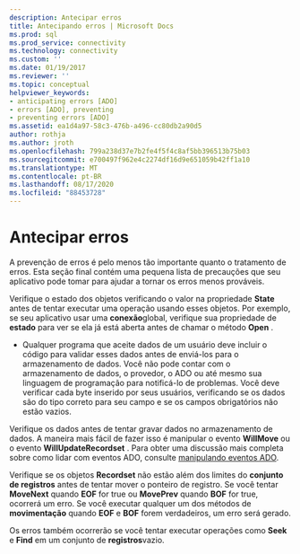 ```yaml
---
description: Antecipar erros
title: Antecipando erros | Microsoft Docs
ms.prod: sql
ms.prod_service: connectivity
ms.technology: connectivity
ms.custom: ''
ms.date: 01/19/2017
ms.reviewer: ''
ms.topic: conceptual
helpviewer_keywords:
- anticipating errors [ADO]
- errors [ADO], preventing
- preventing errors [ADO]
ms.assetid: ea1d4a97-58c3-476b-a496-cc80db2a90d5
author: rothja
ms.author: jroth
ms.openlocfilehash: 799a238d37e7b2fe4f5f4c8af5bb396513b75b03
ms.sourcegitcommit: e700497f962e4c2274df16d9e651059b42ff1a10
ms.translationtype: MT
ms.contentlocale: pt-BR
ms.lasthandoff: 08/17/2020
ms.locfileid: "88453728"
---
```

# <a name="anticipating-errors"></a>Antecipar erros
A prevenção de erros é pelo menos tão importante quanto o tratamento de erros. Esta seção final contém uma pequena lista de precauções que seu aplicativo pode tomar para ajudar a tornar os erros menos prováveis.  
  
 Verifique o estado dos objetos verificando o valor na propriedade **State** antes de tentar executar uma operação usando esses objetos. Por exemplo, se seu aplicativo usar uma **conexão**global, verifique sua propriedade de **estado** para ver se ela já está aberta antes de chamar o método **Open** .  
  
-   Qualquer programa que aceite dados de um usuário deve incluir o código para validar esses dados antes de enviá-los para o armazenamento de dados. Você não pode contar com o armazenamento de dados, o provedor, o ADO ou até mesmo sua linguagem de programação para notificá-lo de problemas. Você deve verificar cada byte inserido por seus usuários, verificando se os dados são do tipo correto para seu campo e se os campos obrigatórios não estão vazios.  
  
 Verifique os dados antes de tentar gravar dados no armazenamento de dados. A maneira mais fácil de fazer isso é manipular o evento **WillMove** ou o evento **WillUpdateRecordset** . Para obter uma discussão mais completa sobre como lidar com eventos ADO, consulte [manipulando eventos ADO](../../../ado/guide/data/handling-ado-events.md).  
  
 Verifique se os objetos **Recordset** não estão além dos limites do **conjunto de registros** antes de tentar mover o ponteiro de registro. Se você tentar **MoveNext** quando **EOF** for true ou **MovePrev** quando **BOF** for true, ocorrerá um erro. Se você executar qualquer um dos métodos de **movimentação** quando **EOF** e **BOF** forem verdadeiros, um erro será gerado.  
  
 Os erros também ocorrerão se você tentar executar operações como **Seek** e **Find** em um conjunto de **registros**vazio.
